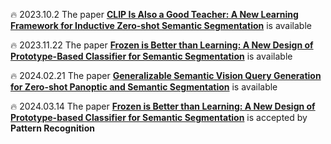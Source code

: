 🔥 2023.10.2 The paper [**CLIP Is Also a Good Teacher: A New Learning Framework for Inductive Zero-shot Semantic Segmentation**](https://arxiv.org/pdf/2310.02296.pdf) is available      

🔥 2023.11.22 The paper [**Frozen is Better than Learning: A New Design of Prototype-Based Classifier for Semantic Segmentation**](https://papers.ssrn.com/sol3/papers.cfm?abstract_id=4617170) is available

🔥 2024.02.21 The paper [**Generalizable Semantic Vision Query Generation for Zero-shot Panoptic and Semantic Segmentation**](https://arxiv.org/pdf/2402.13697.pdf) is available

🔥 2024.03.14 The paper [**Frozen is Better than Learning: A New Design of Prototype-based Classifier for Semantic Segmentation**](https://doi.org/10.1016/j.patcog.2024.110431) is accepted by **Pattern Recognition**
